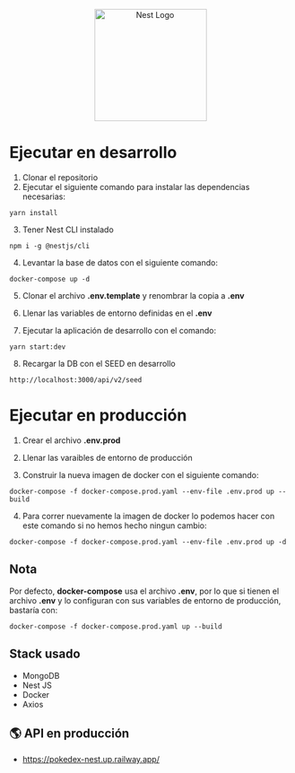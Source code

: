 <p align="center">
  <a href="http://nestjs.com/" target="blank"><img src="https://nestjs.com/img/logo-small.svg" width="200" alt="Nest Logo" /></a>
</p>

# Ejecutar en desarrollo

1. Clonar el repositorio
2. Ejecutar el siguiente comando para instalar las dependencias necesarias:

```
yarn install
```

3. Tener Nest CLI instalado

```
npm i -g @nestjs/cli
```

4.  Levantar la base de datos con el siguiente comando:

```
docker-compose up -d
```

5. Clonar el archivo **.env.template** y renombrar la copia a **.env**

6. Llenar las variables de entorno definidas en el **.env**

7. Ejecutar la aplicación de desarrollo con el comando:

```
yarn start:dev
```

8. Recargar la DB con el SEED en desarrollo

```
http://localhost:3000/api/v2/seed
```

# Ejecutar en producción

1. Crear el archivo **.env.prod**

2. Llenar las varaibles de entorno de producción

3. Construir la nueva imagen de docker con el siguiente comando:

```
docker-compose -f docker-compose.prod.yaml --env-file .env.prod up --build
```

4. Para correr nuevamente la imagen de docker lo podemos hacer con este comando si no hemos hecho ningun cambio:

```
docker-compose -f docker-compose.prod.yaml --env-file .env.prod up -d
```

## Nota

Por defecto, **docker-compose** usa el archivo **.env**, por lo que si tienen el archivo **.env** y lo configuran con sus variables de entorno de producción, bastaría con:

```
docker-compose -f docker-compose.prod.yaml up --build
```

## Stack usado

- MongoDB
- Nest JS
- Docker
- Axios

## 🌎 API en producción

- https://pokedex-nest.up.railway.app/
